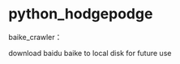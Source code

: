 python_hodgepodge
=================

baike_crawler：

download baidu baike to local disk for future use
